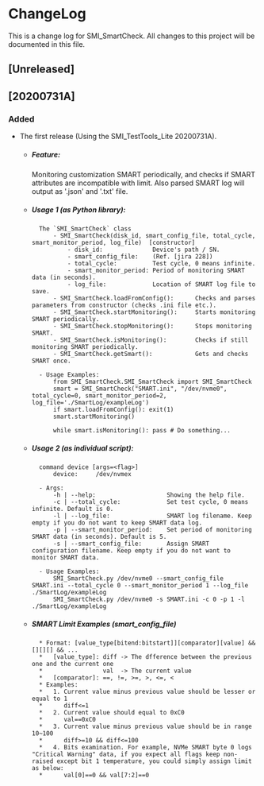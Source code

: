 # ChangeLog
This is a change log for SMI_SmartCheck.
All changes to this project will be documented in this file.

## [Unreleased]

## [20200731A]
### Added
- The first release (Using the SMI_TestTools_Lite 20200731A).
    - ##### Feature:
        Monitoring customization SMART periodically, and checks if SMART attributes are incompatible with limit. Also parsed SMART log will output as '.json' and '.txt' file.
    - ##### Usage 1 (as Python library):
            The `SMI_SmartCheck` class
                - SMI_SmartCheck(disk_id, smart_config_file, total_cycle, smart_monitor_period, log_file)  [constructor]
                    - disk_id:              Device's path / SN.
                    - smart_config_file:    (Ref. [jira 228])
                    - total_cycle:          Test cycle, 0 means infinite.
                    - smart_monitor_period: Period of monitoring SMART data (in seconds).
                    - log_file:             Location of SMART log file to save.
                - SMI_SmartCheck.loadFromConfig():      Checks and parses parameters from constructor (checks .ini file etc.).
                - SMI_SmartCheck.startMonitoring():     Starts monitoring SMART periodically.
                - SMI_SmartCheck.stopMonitoring():      Stops monitoring SMART.
                - SMI_SmartCheck.isMonitoring():        Checks if still monitoring SMART periodically.
                - SMI_SmartCheck.getSmart():            Gets and checks SMART once.
                
            - Usage Examples:
                from SMI_SmartCheck.SMI_SmartCheck import SMI_SmartCheck
                smart = SMI_SmartCheck("SMART.ini", "/dev/nvme0", total_cycle=0, smart_monitor_period=2, log_file='./SmartLog/exampleLog')
	            if smart.loadFromConfig(): exit(1)
	            smart.startMonitoring()

            	while smart.isMonitoring(): pass # Do something...
            	
    - ##### Usage 2 (as individual script):
            command device [args=<flag>]
                device:     /dev/nvmex
                
            - Args:
                -h | --help:                    Showing the help file.
                -c | --total_cycle:         	Set test cycle, 0 means infinite. Default is 0.
                -l | --log_file: 	        	SMART log filename. Keep empty if you do not want to keep SMART data log.
                -p | --smart_monitor_period: 	Set period of monitoring SMART data (in seconds). Default is 5.
                -s | --smart_config_file:   	Assign SMART configuration filename. Keep empty if you do not want to monitor SMART data.
                
            - Usage Examples:
                SMI_SmartCheck.py /dev/nvme0 --smart_config_file SMART.ini --total_cycle 0 --smart_monitor_period 1 --log_file ./SmartLog/exampleLog
                SMI_SmartCheck.py /dev/nvme0 -s SMART.ini -c 0 -p 1 -l ./SmartLog/exampleLog
                
    - ##### SMART Limit Examples (smart_config_file)
            * Format: [value_type[bitend:bitstart]][comparator][value] && [][][] && ...
            *   [value_type]: diff -> The dfference between the previous one and the current one
            *                 val  -> The current value
            *   [comparator]: ==, !=, >=, >, <=, <
            * Examples:
            *   1. Current value minus previous value should be lesser or equal to 1
            *      diff<=1
            *   2. Current value should equal to 0xC0
            *      val==0xC0
            *   3. Current value minus previous value should be in range 10~100
            *      diff>=10 && diff<=100
            *   4. Bits examination. For example, NVMe SMART byte 0 logs "Critical Warning" data, if you expect all flags keep non-raised except bit 1 temperature, you could simply assign limit as below:
            *      val[0]==0 && val[7:2]==0




[Jira 228]: <https://jira.siliconmotion.com.tw:8443/browse/VCTDEPT-228>
